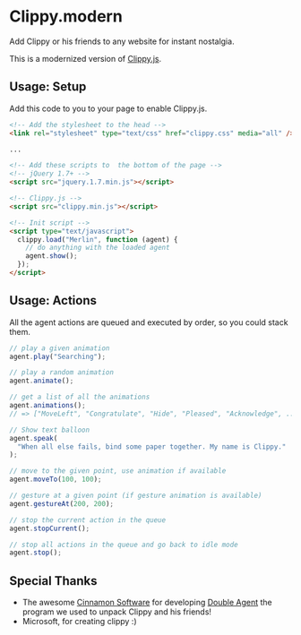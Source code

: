 # Clippy.modern

Add Clippy or his friends to any website for instant nostalgia.

This is a modernized version of [Clippy.js](https://github.com/clippyjs/clippy.js).

## Usage: Setup

Add this code to you to your page to enable Clippy.js.

```html
<!-- Add the stylesheet to the head -->
<link rel="stylesheet" type="text/css" href="clippy.css" media="all" />

...

<!-- Add these scripts to  the bottom of the page -->
<!-- jQuery 1.7+ -->
<script src="jquery.1.7.min.js"></script>

<!-- Clippy.js -->
<script src="clippy.min.js"></script>

<!-- Init script -->
<script type="text/javascript">
  clippy.load("Merlin", function (agent) {
    // do anything with the loaded agent
    agent.show();
  });
</script>
```

## Usage: Actions

All the agent actions are queued and executed by order, so you could stack them.

```javascript
// play a given animation
agent.play("Searching");

// play a random animation
agent.animate();

// get a list of all the animations
agent.animations();
// => ["MoveLeft", "Congratulate", "Hide", "Pleased", "Acknowledge", ...]

// Show text balloon
agent.speak(
  "When all else fails, bind some paper together. My name is Clippy."
);

// move to the given point, use animation if available
agent.moveTo(100, 100);

// gesture at a given point (if gesture animation is available)
agent.gestureAt(200, 200);

// stop the current action in the queue
agent.stopCurrent();

// stop all actions in the queue and go back to idle mode
agent.stop();
```

## Special Thanks

- The awesome [Cinnamon Software](http://www.cinnamonsoftware.com/) for developing [Double Agent](http://doubleagent.sourceforge.net/)
  the program we used to unpack Clippy and his friends!
- Microsoft, for creating clippy :)
